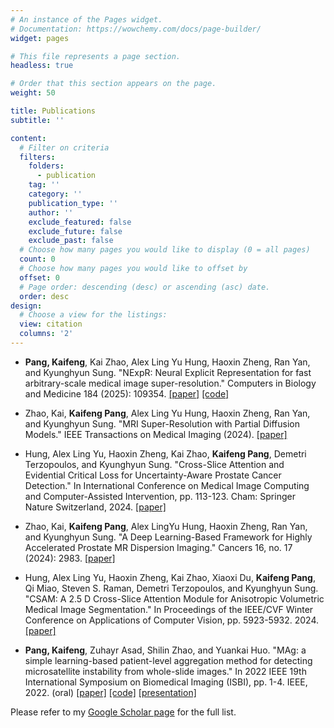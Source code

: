 ```yaml
---
# An instance of the Pages widget.
# Documentation: https://wowchemy.com/docs/page-builder/
widget: pages

# This file represents a page section.
headless: true

# Order that this section appears on the page.
weight: 50

title: Publications
subtitle: ''

content:
  # Filter on criteria
  filters:
    folders:
      - publication
    tag: ''
    category: ''
    publication_type: ''
    author: ''
    exclude_featured: false
    exclude_future: false
    exclude_past: false
  # Choose how many pages you would like to display (0 = all pages)
  count: 0
  # Choose how many pages you would like to offset by
  offset: 0
  # Page order: descending (desc) or ascending (asc) date.
  order: desc
design:
  # Choose a view for the listings:
  view: citation
  columns: '2'
---
```


<div style="font-size: 14px;">

- **Pang, Kaifeng**, Kai Zhao, Alex Ling Yu Hung, Haoxin Zheng, Ran Yan, and Kyunghyun Sung. "NExpR: Neural Explicit Representation for fast arbitrary-scale medical image super-resolution." Computers in Biology and Medicine 184 (2025): 109354. [[paper]](https://www.sciencedirect.com/science/article/pii/S0010482524014392) [[code]](https://github.com/Calvin-Pang/NExpR) 

- Zhao, Kai, **Kaifeng Pang**, Alex Ling Yu Hung, Haoxin Zheng, Ran Yan, and Kyunghyun Sung. "MRI Super-Resolution with Partial Diffusion Models." IEEE Transactions on Medical Imaging (2024). [[paper]](https://ieeexplore.ieee.org/stamp/stamp.jsp?arnumber=10720924)

- Hung, Alex Ling Yu, Haoxin Zheng, Kai Zhao, **Kaifeng Pang**, Demetri Terzopoulos, and Kyunghyun Sung. "Cross-Slice Attention and Evidential Critical Loss for Uncertainty-Aware Prostate Cancer Detection." In International Conference on Medical Image Computing and Computer-Assisted Intervention, pp. 113-123. Cham: Springer Nature Switzerland, 2024. [[paper]](https://arxiv.org/pdf/2407.01146)

- Zhao, Kai, **Kaifeng Pang**, Alex LingYu Hung, Haoxin Zheng, Ran Yan, and Kyunghyun Sung. "A Deep Learning-Based Framework for Highly Accelerated Prostate MR Dispersion Imaging." Cancers 16, no. 17 (2024): 2983. [[paper]](https://www.mdpi.com/2072-6694/16/17/2983)

- Hung, Alex Ling Yu, Haoxin Zheng, Kai Zhao, Xiaoxi Du, **Kaifeng Pang**, Qi Miao, Steven S. Raman, Demetri Terzopoulos, and Kyunghyun Sung. "CSAM: A 2.5 D Cross-Slice Attention Module for Anisotropic Volumetric Medical Image Segmentation." In Proceedings of the IEEE/CVF Winter Conference on Applications of Computer Vision, pp. 5923-5932. 2024. [[paper]](https://openaccess.thecvf.com/content/WACV2024/papers/Hung_CSAM_A_2.5D_Cross-Slice_Attention_Module_for_Anisotropic_Volumetric_Medical_WACV_2024_paper.pdf)

- **Pang, Kaifeng**, Zuhayr Asad, Shilin Zhao, and Yuankai Huo. "MAg: a simple learning-based patient-level aggregation method for detecting microsatellite instability from whole-slide images." In 2022 IEEE 19th International Symposium on Biomedical Imaging (ISBI), pp. 1-4. IEEE, 2022. (oral) [[paper]](https://ieeexplore.ieee.org/stamp/stamp.jsp?arnumber=9761500) [[code]](https://github.com/Calvin-Pang/MAg) [[presentation]](https://youtu.be/Ln60y3aGthc)
</div>



Please refer to my [Google Scholar page](https://scholar.google.com/citations?user=aA28ZkcAAAAJ&hl=en) for the full list.
<!-- {{% callout note %}}
Quickly discover relevant content by [filtering publications](./publication/).
{{% /callout %}} -->
